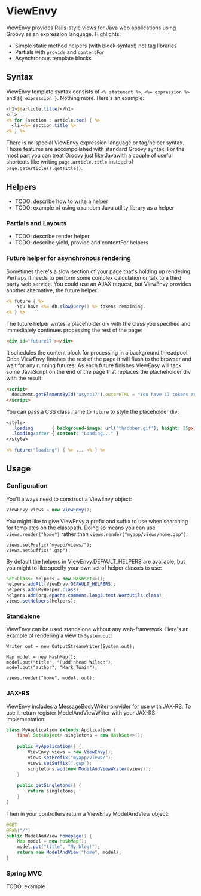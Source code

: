 ViewEnvy
========

ViewEnvy provides Rails-style views for Java web applications using Groovy as an expression language. Highlights:

* Simple static method helpers (with block syntax!) not tag libraries
* Partials with `provide` and `contentFor`
* Asynchronous template blocks

Syntax
------

ViewEnvy template syntax consists of `<% statement %>`, `<%= expression %>` and `${ expression }`. Nothing more. 
Here's an example:

```jsp
<h1>${article.title}</h1>
<ul>
<% for (section : article.toc) { %>
  <li><%= section.title %>
<% } %>
```

There is no special ViewEnvy expression language or tag/helper syntax. Those features are accompolished
with standard Groovy syntax. For the most part you can treat Groovy just like Javawith a couple of useful
shortcuts like writing `page.article.title` instead of `page.getArticle().getTitle()`.

Helpers
-------

* TODO: describe how to write a helper
* TODO: example of using a random Java utility library as a helper

### Partials and Layouts

* TODO: describe render helper
* TODO: describe yield, provide and contentFor helpers

### Future helper for asynchronous rendering

Sometimes there's a slow section of your page that's holding up rendering. Perhaps it needs to perform
some complex calculation or talk to a third party web service. You could use an AJAX request, but
ViewEnvy provides another alternative, the future helper:
```jsp
<% future { %>
    You have <%= db.slowQuery() %> tokens remaining.
<% } %>
```
The future helper writes a placeholder div with the class you specified and immediately continues
processing the rest of the page:

```html
<div id="future17"></div>
```

It schedules the content block for processing in a background threadpool. Once ViewEnvy finishes the
rest of the page it will flush to the browser and wait for any running futures. As each future
finishes ViewEasy will tack some JavaScript on the end of the page that replaces the placheholder div
with the result:

```html
<script>
  documemt.getElementById("async17").outerHTML = "You have 17 tokens remaining.";
</script>
```

You can pass a CSS class name to `future` to style the placeholder div:

```jsp
<style>
  .loading       { background-image: url('throbber.gif'); height: 25px; width: 25px; }
  .loading:after { content: "Loading..." }
</style>

<% future("loading") { %> ... <% } %>
```

Usage
-----

### Configuration

You'll always need to construct a ViewEnvy object:

```java
ViewEnvy views = new ViewEnvy();
```

You might like to give ViewEnvy a prefix and suffix to use when searching for templates on the classpath. Doing
so means you can use `views.render("home")` rather than `views.render("myapp/views/home.gsp")`:

```
views.setPrefix("myapp/views/");
views.setSuffix(".gsp");
```

By default the helpers in ViewEnvy.DEFAULT_HELPERS are available, but you might to like specify your own 
set of helper classes to use:

```java
Set<Class> helpers = new HashSet<>();
helpers.addAll(ViewEnvy.DEFAULT_HELPERS);
helpers.add(MyHelper.class);
helpers.add(org.apache.commons.lang3.text.WordUtils.class);
views.setHelpers(helpers);
```

### Standalone

ViewEnvy can be used standalone without any web-framework. Here's an example of rendering a view 
to `System.out`:

```
Writer out = new OutputStreamWriter(System.out);

Map model = new HashMap();
model.put("title", "Pudd'nhead Wilson");
model.put("author", "Mark Twain");

views.render("home", model, out);
```

### JAX-RS

ViewEnvy includes a MessageBodyWriter provider for use with JAX-RS. To use it return register ModelAndViewWriter
with your JAX-RS implementation:

```java
class MyApplication extends Application {
    final Set<Object> singletons = new HashSet<>();
    
    public MyApplication() {
        ViewEnvy views = new ViewEnvy();
        views.setPrefix("myapp/views/");
        views.setSuffix(".gsp");
        singletons.add(new ModelAndViewWriter(views));
    }
    
    public getSingletons() {
        return singletons;
    }
}
```

Then in your controllers return a ViewEnvy ModelAndView object:

```java
@GET
@Pah("/")
public ModelAndView homepage() {
    Map model = new HashMap();
    model.put("title", "My blog!");
    return new ModelAndView("home", model);
}
```

### Spring MVC

TODO: example

